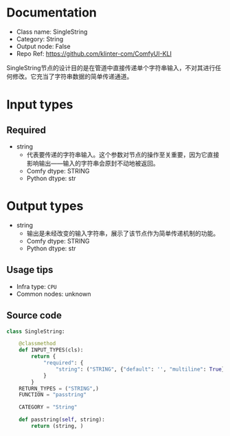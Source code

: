 
# Documentation
- Class name: SingleString
- Category: String
- Output node: False
- Repo Ref: https://github.com/klinter-com/ComfyUI-KLI

SingleString节点的设计目的是在管道中直接传递单个字符串输入，不对其进行任何修改。它充当了字符串数据的简单传递通道。

# Input types
## Required
- string
    - 代表要传递的字符串输入。这个参数对节点的操作至关重要，因为它直接影响输出——输入的字符串会原封不动地被返回。
    - Comfy dtype: STRING
    - Python dtype: str

# Output types
- string
    - 输出是未经改变的输入字符串，展示了该节点作为简单传递机制的功能。
    - Comfy dtype: STRING
    - Python dtype: str


## Usage tips
- Infra type: `CPU`
- Common nodes: unknown


## Source code
```python
class SingleString:

    @classmethod
    def INPUT_TYPES(cls):
        return {
            "required": {
                "string": ("STRING", {"default": '', "multiline": True}),
            }
        }
    RETURN_TYPES = ("STRING",)
    FUNCTION = "passtring"

    CATEGORY = "String"

    def passtring(self, string):
        return (string, )

```
